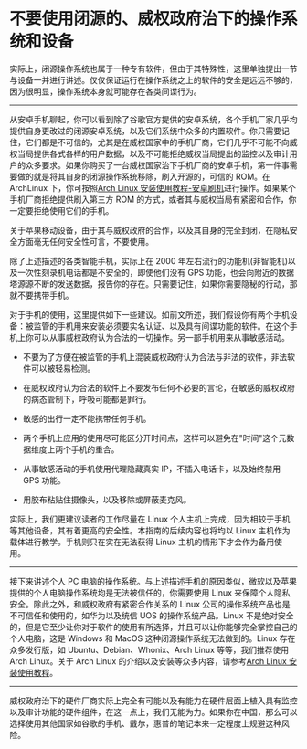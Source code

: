 # 不要使用闭源的、威权政府治下的操作系统和设备

实际上，闭源操作系统也属于一种专有软件，但由于其特殊性，这里单独提出一节与设备一并进行讲述。仅仅保证运行在操作系统之上的软件的安全是远远不够的，因为很明显，操作系统本身就可能存在各类间谍行为。

---

从安卓手机聊起，你可以看到除了谷歌官方提供的安卓系统，各个手机厂家几乎均提供自身更改过的闭源安卓系统，以及它们系统中众多的内置软件。你只需要记住，它们都是不可信的，尤其是在威权国家中的手机厂商，它们几乎不可能不向威权当局提供各式各样的用户数据，以及不可能拒绝威权当局提出的监控以及审计用户的众多要求。如果你购买了一台威权国家治下手机厂商的安卓手机，第一件事需要做的就是将其自身的闭源操作系统移除，刷入开源的，可信的 ROM。在 ArchLinux 下，你可按照[Arch Linux 安装使用教程-安卓刷机](https://archlinuxstudio.github.io/ArchLinuxTutorial/#/play&office/android)进行操作。如果某个手机厂商拒绝提供刷入第三方 ROM 的方式，或者其与威权当局有紧密和合作，你一定要拒绝使用它们的手机。

关于苹果移动设备，由于其与威权政府的合作，以及其自身的完全封闭，在隐私安全方面毫无任何安全性可言，不要使用。

除了上述描述的各类智能手机，实际上在 2000 年左右流行的功能机(非智能机)以及一次性刻录机电话都是不安全的，即使他们没有 GPS 功能，也会向附近的数据塔源源不断的发送数据，报告你的存在。只需要记住，如果你需要隐秘的行动，那就不要携带手机。

对于手机的使用，这里提供如下一些建议。如前文所述，我们假设你有两个手机设备：被监管的手机用来安装必须要实名认证、以及具有间谍功能的软件。在这个手机上你可以从事威权政府认为合法的一切操作。另一部手机用来从事敏感活动。

- 不要为了方便在被监管的手机上混装威权政府认为合法与非法的软件，非法软件可以被轻易检测。

- 在威权政府认为合法的软件上不要发布任何不必要的言论，在敏感的威权政府的病态管制下，呼吸可能都是罪行。

- 敏感的出行一定不能携带任何手机。

- 两个手机上应用的使用尽可能区分开时间点，这样可以避免在"时间"这个元数据维度上两个手机的重合。

- 从事敏感活动的手机使用代理隐藏真实 IP，不插入电话卡，以及始终禁用 GPS 功能。

- 用胶布粘贴住摄像头，以及移除或屏蔽麦克风。

实际上，我们更建议读者的工作尽量在 Linux 个人主机上完成，因为相较于手机等其他设备，其有着更高的安全性。本指南的后续内容也将均以 Linux 主机作为载体进行教学。手机则只在实在无法获得 Linux 主机的情形下才会作为备用使用。

---

接下来讲述个人 PC 电脑的操作系统。与上述描述手机的原因类似，微软以及苹果提供的个人电脑操作系统均是无法被信任的，你需要使用 Linux 来保障个人隐私安全。除此之外，和威权政府有紧密合作关系的 Linux 公司的操作系统产品也是不可信任和使用的，如华为以及统信 UOS 的操作系统产品。Linux 不是绝对安全的，但是它至少让你对于软件的使用有所选择，并且可以让你能够完全掌控自己的个人电脑，这是 Windows 和 MacOS 这种闭源操作系统无法做到的。Linux 存在众多发行版，如 Ubuntu、Debian、Whonix、Arch Linux 等等，我们推荐使用 Arch Linux。关于 Arch Linux 的介绍以及安装等众多内容，请参考[Arch Linux 安装使用教程](https://archlinuxstudio.github.io/ArchLinuxTutorial)。

---

威权政府治下的硬件厂商实际上完全有可能以及有能力在硬件层面上植入具有监控以及审计功能的硬件组件，在这一点上，我们无能为力。如果你在中国，那么可以选择使用其他国家如谷歌的手机、戴尔，惠普的笔记本来一定程度上规避这种风险。
